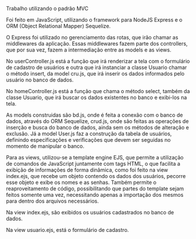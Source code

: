 Trabalho utilizando o padrão MVC

Foi feito em JavaScript, utilizando o framework para NodeJS Express e o ORM (Object Relational Mapper) Sequelize.

O Express foi utilizado no gerenciamento das rotas, que irão chamar as middlewares da aplicação. Essas middlewares fazem parte dos controllers, que por sua vez, fazem a intermediação entre as models e as views.

No userController.js está a função que irá renderizar a tela com o formulário de cadastro de usuários
e outra que irá instanciar a classe Usuario chamar o método insert, da model cru.js, que irá inserir os dados informados pelo usuário no banco de dados.

No homeController.js está a função que chama o método select, também da classe Usuario, que irá buscar os dados existentes no banco e exibi-los na tela.

As models construidas são bd.js, onde é feita a conexão com o banco de dados, através do ORM Sequelize, crud.js, onde são feitas as operações de inserção e busca do banco de dados, ainda sem os métodos de alteração e exclusão. Já a model User.js faz a construção da tabela de usuários, definindo especificações e verificações que devem ser seguidas no momento de manipular o banco.

Para as views, utilizou-se a template engine EJS, que permite a utilização de comandos de JavaScript juntamente com tags HTML, o que facilita a exibição de informações de forma dinâmica, como foi feito na view index.ejs, que recebe um objeto contendo os dados dos usuários, pecorre esse objeto e exibe os nomes e as senhas. Também permite o reaproveitamento de código, possibilitando que partes do template sejam feitos somente uma vez, necessitando apenas a importação dos mesmos para dentro dos arquivos necessários.

Na view index.ejs, são exibidos os usuários cadastrados no banco de dados.

Na view usuario.ejs, está o formulário de cadastro.